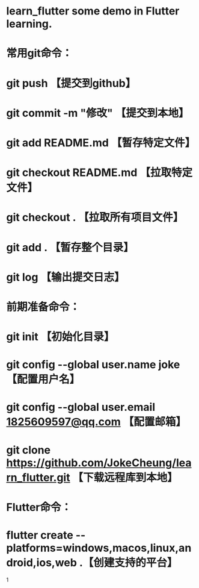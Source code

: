 # learn_flutter some demo in Flutter learning. 

# 常用git命令：
# git push					【提交到github】
# git commit -m "修改"		【提交到本地】
# git add README.md 		【暂存特定文件】
# git checkout README.md	【拉取特定文件】
# git checkout .				【拉取所有项目文件】
# git add .					【暂存整个目录】
# git log					【输出提交日志】

# 前期准备命令：
# git init												【初始化目录】
# git config --global user.name joke						【配置用户名】
# git config --global user.email 1825609597@qq.com		【配置邮箱】
# git clone https://github.com/JokeCheung/learn_flutter.git 	【下载远程库到本地】

# Flutter命令：
# flutter create --platforms=windows,macos,linux,android,ios,web .【创建支持的平台】
1
